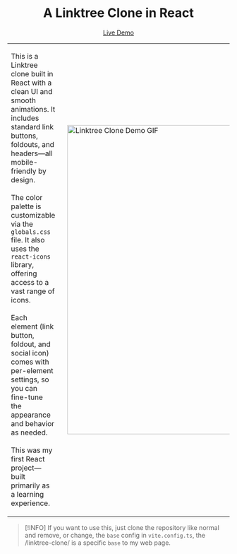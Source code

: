 <h1 align="center">A Linktree Clone in React</h1>

<div align="center">
    <a href="https://demos.lrh04.dev/linktree-clone/" target="_blank">Live Demo</a>
</div>

<div align="center">
    <table>
        <tr>
            <td align="left" style="vertical-align: top; padding-right: 20px;">
                <p>
                    This is a Linktree clone built in React with a clean UI and smooth animations. It includes standard link buttons, foldouts, and headers—all mobile-friendly by design.
                    <br><br>
                    The color palette is customizable via the <code>globals.css</code> file. It also uses the <code>react-icons</code> library, offering access to a vast range of icons.
                    <br><br>
                    Each element (link button, foldout, and social icon) comes with per-element settings, so you can fine-tune the appearance and behavior as needed.
                    <br><br>
                    This was my first React project—built primarily as a learning experience.
                </p>
            </td>
            <td>
                <img src="http://demos.lrh04.dev/linktree-clone/demo.gif" width="700" alt="Linktree Clone Demo GIF">
            </td>
        </tr>
    </table>
</div>

>[!INFO]
> If you want to use this, just clone the repository like normal and remove, or change, the `base` config in `vite.config.ts`, the /linktree-clone/ is a specific `base` to my web page.